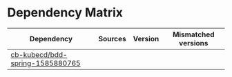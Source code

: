 # Dependency Matrix

Dependency | Sources | Version | Mismatched versions
---------- | ------- | ------- | -------------------
[cb-kubecd/bdd-spring-1585880765](https://github.com/cb-kubecd/bdd-spring-1585880765.git) |  | []() | 
